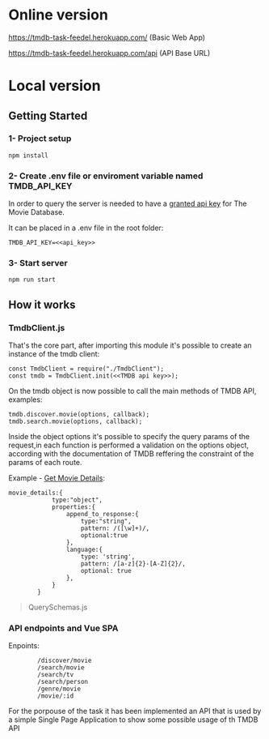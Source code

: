 # Online version
https://tmdb-task-feedel.herokuapp.com/         (Basic Web App)

https://tmdb-task-feedel.herokuapp.com/api      (API Base URL) 

# Local version
## Getting Started
### 1- Project setup
```
npm install
```

### 2- Create .env file or enviroment variable named TMDB_API_KEY
In order to query the server is needed to have a [granted api key](https://developers.themoviedb.org/3/getting-started/authentication) for The Movie Database.

It can be placed in a .env file in the root folder:
```
TMDB_API_KEY=<<api_key>>
```

### 3- Start server
```
npm run start
```

## How it works
### TmdbClient.js
That's the core part, after importing this module it's possible to create an instance of the tmdb client:
```
const TmdbClient = require("./TmdbClient");
const tmdb = TmdbClient.init(<<TMDB api key>>);
```
On the tmdb object is now possible to call the main methods of TMDB API, examples:
```
tmdb.discover.movie(options, callback);
tmdb.search.movie(options, callback);
```
Inside the object options it's possible to specify the query params of the request,in each function is performed a validation on the options object, according with the documentation of TMDB reffering the constraint of the params of each route.

Example - [Get Movie Details](https://developers.themoviedb.org/3/movies/get-movie-details):

```
movie_details:{
            type:"object",
            properties:{
                append_to_response:{
                    type:"string",
                    pattern: /([\w]+)/,
                    optional:true
                },
                language:{
                    type: 'string',
                    pattern: /[a-z]{2}-[A-Z]{2}/,
                    optional: true  
                },
            }
        }
```
> QuerySchemas.js
### API endpoints and Vue SPA
Enpoints:

            /discover/movie
            /search/movie
            /search/tv
            /search/person
            /genre/movie
            /movie/:id
For the porpouse of the task it has been implemented an API that is used by a simple Single Page Application to show some possible usage of th TMDB API

